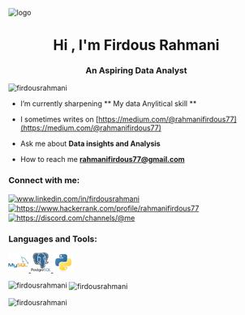 ![logo](https://github.com/Firdousrahmani/firdous77/blob/main/Blue%20and%20White%20Gradient%20Profile%20Data%20Analyst%20LinkedIn%20Article%20Cover%20Image%20(1).png)

<h1 align="center">Hi , I'm Firdous Rahmani</h1>
<h3 align="center">An Aspiring Data Analyst</h3>

<p align="left"> <img src="https://komarev.com/ghpvc/?username=firdousrahmani&label=Profile%20views&color=0e75b6&style=flat" alt="firdousrahmani" /> </p>

- I’m currently sharpening ** My data Anylitical skill **

- I sometimes writes on [https://medium.com/@rahmanifirdous77](https://medium.com/@rahmanifirdous77)

- Ask me about **Data insights and Analysis**

- How to reach me **rahmanifirdous77@gmail.com**

<h3 align="left">Connect with me:</h3>
<p align="left">
<a href="https://linkedin.com/in/www.linkedin.com/in/firdousrahmani" target="blank"><img align="center" src="https://raw.githubusercontent.com/rahuldkjain/github-profile-readme-generator/master/src/images/icons/Social/linked-in-alt.svg" alt="www.linkedin.com/in/firdousrahmani" height="30" width="40" /></a>
<a href="https://www.hackerrank.com/https://www.hackerrank.com/profile/rahmanifirdous77" target="blank"><img align="center" src="https://raw.githubusercontent.com/rahuldkjain/github-profile-readme-generator/master/src/images/icons/Social/hackerrank.svg" alt="https://www.hackerrank.com/profile/rahmanifirdous77" height="30" width="40" /></a>
<a href="https://discord.gg/https://discord.com/channels/@me" target="blank"><img align="center" src="https://raw.githubusercontent.com/rahuldkjain/github-profile-readme-generator/master/src/images/icons/Social/discord.svg" alt="https://discord.com/channels/@me" height="30" width="40" /></a>
</p>

<h3 align="left">Languages and Tools:</h3>
<p align="left"> <a href="https://www.mysql.com/" target="_blank" rel="noreferrer"> <img src="https://raw.githubusercontent.com/devicons/devicon/master/icons/mysql/mysql-original-wordmark.svg" alt="mysql" width="40" height="40"/> </a> <a href="https://www.postgresql.org" target="_blank" rel="noreferrer"> <img src="https://raw.githubusercontent.com/devicons/devicon/master/icons/postgresql/postgresql-original-wordmark.svg" alt="postgresql" width="40" height="40"/> </a> <a href="https://www.python.org" target="_blank" rel="noreferrer"> <img src="https://raw.githubusercontent.com/devicons/devicon/master/icons/python/python-original.svg" alt="python" width="40" height="40"/> </a> </p>

<p><img align="left" src="https://github-readme-stats.vercel.app/api/top-langs?username=firdousrahmani&show_icons=true&locale=en&layout=compact" alt="firdousrahmani" /></p>

<p>&nbsp;<img align="center" src="https://github-readme-stats.vercel.app/api?username=firdousrahmani&show_icons=true&locale=en" alt="firdousrahmani" /></p>

<p><img align="center" src="https://github-readme-streak-stats.herokuapp.com/?user=firdousrahmani&" alt="firdousrahmani" /></p>

